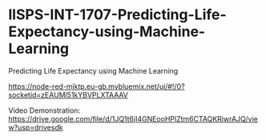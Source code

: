 # llSPS-INT-1707-Predicting-Life-Expectancy-using-Machine-Learning
Predicting Life Expectancy using Machine Learning

https://node-red-mjktp.eu-gb.mybluemix.net/ui/#!/0?socketid=zEAUMl51kYBVPLXTAAAV

Video Demonstration:
https://drive.google.com/file/d/1JQ1t6jI4GNEooHPlZtm6CTAQKRiwrAJQ/view?usp=drivesdk
